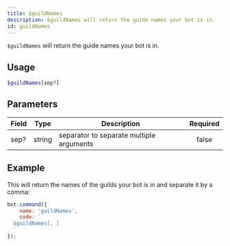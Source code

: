 ```yaml
---
title: $guildNames
description: $guildNames will return the guide names your bot is in.
id: guildNames
---
```


`$guildNames` will return the guide names your bot is in.

## Usage

```php
$guildNames[sep?]
```

## Parameters

| Field | Type   | Description                              | Required |
|-------|--------|------------------------------------------|:--------:|
| sep?  | string | separator to separate multiple arguments |  false   |

## Example

This will return the names of the guilds your bot is in and separate it by a comma:

```javascript
bot.command({
    name: 'guildNames',
    code: `
  $guildNames[, ]
  `
});
```
